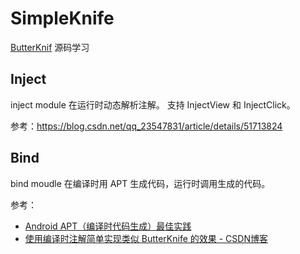 # SimpleKnife

[ButterKnif](https://github.com/JakeWharton/butterknife) 源码学习

## Inject
inject module 在运行时动态解析注解。
支持 InjectView 和 InjectClick。

参考：https://blog.csdn.net/qq_23547831/article/details/51713824

## Bind
bind moudle 在编译时用 APT 生成代码，运行时调用生成的代码。

参考：
  - [Android APT（编译时代码生成）最佳实践](https://joyrun.github.io/2016/07/19/AptHelloWorld/)
  - [使用编译时注解简单实现类似 ButterKnife 的效果 - CSDN博客](https://blog.csdn.net/u011240877/article/details/74490201)
